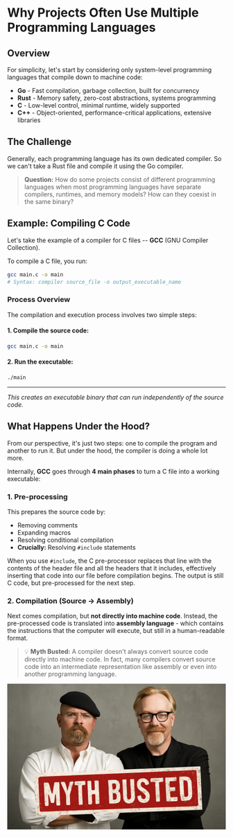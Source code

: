# Why Projects Often Use Multiple Programming Languages

## Overview

For simplicity, let's start by considering only system-level programming languages that compile down to machine code:

- **Go** - Fast compilation, garbage collection, built for concurrency
- **Rust** - Memory safety, zero-cost abstractions, systems programming
- **C** - Low-level control, minimal runtime, widely supported
- **C++** - Object-oriented, performance-critical applications, extensive libraries

## The Challenge

Generally, each programming language has its own dedicated compiler. So we can't take a Rust file and compile it using the Go compiler.

> **Question:** How do some projects consist of different programming languages when most programming languages have separate compilers, runtimes, and memory models? How can they coexist in the same binary?

## Example: Compiling C Code

Let's take the example of a compiler for C files -- **GCC** (GNU Compiler Collection). 

To compile a C file, you run:

```bash
gcc main.c -o main
# Syntax: compiler source_file -o output_executable_name
```

### Process Overview

The compilation and execution process involves two simple steps:

#### 1. **Compile the source code:**
```bash
gcc main.c -o main
```

#### 2. **Run the executable:**
```bash
./main
```

---

*This creates an executable binary that can run independently of the source code.*

## What Happens Under the Hood?

From our perspective, it's just two steps: one to compile the program and another to run it. But under the hood, the compiler is doing a whole lot more.

Internally, **GCC** goes through **4 main phases** to turn a C file into a working executable:

### 1. **Pre-processing**
This prepares the source code by:
- Removing comments
- Expanding macros
- Resolving conditional compilation
- **Crucially:** Resolving `#include` statements

When you use `#include`, the C pre-processor replaces that line with the contents of the header file and all the headers that it includes, effectively inserting that code into our file before compilation begins. The output is still C code, but pre-processed for the next step.

### 2. **Compilation** (Source → Assembly)
Next comes compilation, but **not directly into machine code**. Instead, the pre-processed code is translated into **assembly language** - which contains the instructions that the computer will execute, but still in a human-readable format.

> 💡 **Myth Busted:** A compiler doesn't always convert source code directly into machine code. In fact, many compilers convert source code into an intermediate representation like assembly or even into another programming language.

![Myth Busted](./mythbusters.png)
